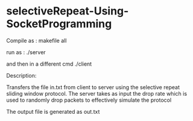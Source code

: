 # selectiveRepeat-Using-SocketProgramming

Compile as : makefile all

run as : ./server
 
and then in a different cmd ./client

Description:

Transfers the file in.txt from client to server using the selective repeat sliding window protocol.
The server takes as input the drop rate which is used to randomly drop packets to effectively simulate the protocol

The output file is generated as out.txt 
